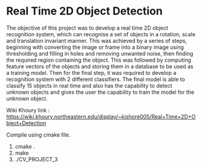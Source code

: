 # Real Time 2D Object Detection 

The objective of this project was to develop a real time 2D object recognition system, which can recognise a set of objects in a rotation, scale and translation invariant manner. This was achieved by a series of steps, beginning with converting the image or frame into a binary image using thresholding and filling in holes and removing unwanted noise, then finding the required region containing the object. This was followed by computing feature vectors of the objects and storing them in a database to be used as a training model. Then for the final step, it was required to develop a recognition system with 2 different classifiers. The final model is able to classify 15 objects in real time and also has the capability to detect unknown objects and gives the user the capability to train the model for the unknown object. 

Wiki Khoury link : https://wiki.khoury.northeastern.edu/display/~kishore005/Real+Time+2D+Object+Detection

Compile using cmake file.
1. cmake .
2. make
3. ./CV_PROJECT_3
